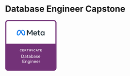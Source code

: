 # Database Engineer Capstone

![Meta Database Engineer Professional Certificate](littlelemon/meta-database-cert.png)
